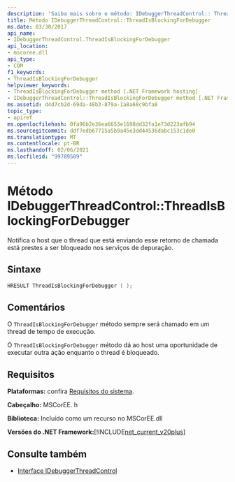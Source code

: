 ```yaml
---
description: 'Saiba mais sobre o método: IDebuggerThreadControl:: ThreadIsBlockingForDebugger'
title: Método IDebuggerThreadControl::ThreadIsBlockingForDebugger
ms.date: 03/30/2017
api_name:
- IDebuggerThreadControl.ThreadIsBlockingForDebugger
api_location:
- mscoree.dll
api_type:
- COM
f1_keywords:
- ThreadIsBlockingForDebugger
helpviewer_keywords:
- ThreadIsBlockingForDebugger method [.NET Framework hosting]
- IDebuggerThreadControl::ThreadIsBlockingForDebugger method [.NET Framework hosting]
ms.assetid: d4d7cb2d-69da-48b3-879a-1a8a68c9bfa8
topic_type:
- apiref
ms.openlocfilehash: 0fa96b2e36ea6653e1698dd32fa1e73d223afb94
ms.sourcegitcommit: ddf7edb67715a5b9a45e3dd44536dabc153c1de0
ms.translationtype: MT
ms.contentlocale: pt-BR
ms.lasthandoff: 02/06/2021
ms.locfileid: "99789509"
---
```

# <a name="idebuggerthreadcontrolthreadisblockingfordebugger-method"></a>Método IDebuggerThreadControl::ThreadIsBlockingForDebugger

Notifica o host que o thread que está enviando esse retorno de chamada está prestes a ser bloqueado nos serviços de depuração.  
  
## <a name="syntax"></a>Sintaxe  
  
```cpp  
HRESULT ThreadIsBlockingForDebugger ( );  
```  
  
## <a name="remarks"></a>Comentários  

 O `ThreadIsBlockingForDebugger` método sempre será chamado em um thread de tempo de execução.  
  
 O `ThreadIsBlockingForDebugger` método dá ao host uma oportunidade de executar outra ação enquanto o thread é bloqueado.  
  
## <a name="requirements"></a>Requisitos  

 **Plataformas:** confira [Requisitos do sistema](../../get-started/system-requirements.md).  
  
 **Cabeçalho:** MSCorEE. h  
  
 **Biblioteca:** Incluído como um recurso no MSCorEE.dll  
  
 **Versões do .NET Framework:**[!INCLUDE[net_current_v20plus](../../../../includes/net-current-v20plus-md.md)]  
  
## <a name="see-also"></a>Consulte também

- [Interface IDebuggerThreadControl](idebuggerthreadcontrol-interface.md)
